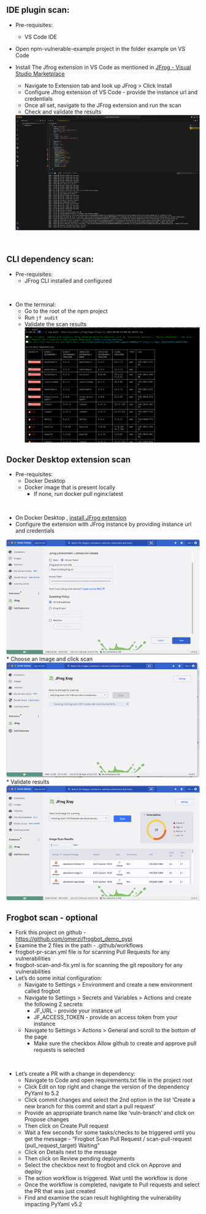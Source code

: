 ## IDE plugin scan:
  * Pre-requisites:
     * VS Code IDE
  * Open npm-vulnerable-example project in the folder example on VS Code
  * Install The Jfrog extension in VS Code  as mentioned in [JFrog - Visual Studio Marketplace](https://marketplace.visualstudio.com/items?itemName=JFrog.jfrog-vscode-extension)
    * Navigate to Extension tab and look up JFrog > Click Install
    * Configure Jfrog extension of VS Code - provide the instance url and credentials
    * Once all set, navigate to the JFrog extension and run the scan
    * Check and validate the results
      
    <img src="npm-example_xray_scan_results.png" alt="npm-vulnerable-example xray scan results" width="600" height="300">
<br/>

## CLI dependency scan:
  * Pre-requisites:
    * JFrog CLI installed and configured

<br/>

* On the terminal:
  * Go to the root of the npm project
  * Run `jf audit`
  * Validate the scan results
  <br/><img src="jf_audit.jpg" alt="jf audit" width="600" height="300">

## Docker Desktop extension scan
  * Pre-requisites:
    * Docker Desktop
    * Docker image that is present locally
      * If none, run docker pull nginx:latest

<br/>

  * On Docker Desktop , [install JFrog extension](https://hub.docker.com/extensions/jfrog/jfrog-docker-desktop-extension)
  * Configure the extension with JFrog instance by providing instance url and credentials
  <img src="Docker_desktop_config_jfrog_ext.png" alt="config Docker desktop" width="600" height="300">
  * Choose an image and click scan
    <img src="choose_image_to_scan.png" alt="choose image to scan" width="600" height="300">
  * Validate results
    <img src="DD_image_scan_results.png" alt="DD image scan results" width="600" height="300">

<br/>

## Frogbot scan - optional
- Fork this project on github - https://github.com/omerzi/frogbot_demo_pypi
- Examine the 2 files in the path - .github/workflows
- frogbot-pr-scan.yml file is for scanning Pull Requests for any vulnerabilities
- frogbot-scan-and-fix.yml is for scanning the git repository for any vulnerabilities
- Let’s do some initial configuration:
  - Navigate to Settings > Environment and create a new environment called frogbot
  - Navigate to Settings > Secrets and Variables > Actions and create the following 2 secrets:
    - JF_URL - provide your instance url
    - JF_ACCESS_TOKEN - provide an access token from your instance
  - Navigate to Settings > Actions > General and scroll to the bottom of the page
    - Make sure the checkbox Allow github to create and approve pull requests is selected

<br/>

- Let’s create a PR with a change in dependency:
  - Navigate to Code and open requirements.txt file in the project root
  - Click Edit on top right and change the version of the dependency PyYaml to 5.2
  - Click commit changes and select the 2nd option in the list ‘Create a new branch for this commit and start a pull request’
  - Provide an appropriate branch name like ‘vuln-branch’ and click on Propose changes
  - Then click on Create Pull request
  - Wait a few seconds for some tasks/checks to be triggered until you get the message - “Frogbot Scan Pull Request / scan-pull-request (pull_request_target) Waiting”
  - Click on Details next to the message
  - Then click on Review pending deployments
  - Select the checkbox next to frogbot and click on Approve and deploy
  - The action workflow is triggered. Wait until the workflow is done
  - Once the workflow is completed, navigate to Pull requests and select the PR that was just created
  - Find and examine the scan result highlighting the vulnerability impacting PyYaml v5.2 



